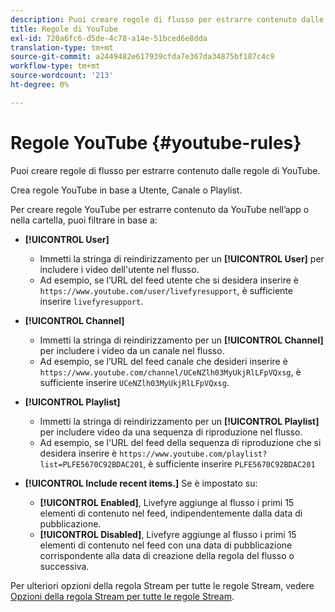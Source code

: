 ```yaml
---
description: Puoi creare regole di flusso per estrarre contenuto dalle regole di YouTube.
title: Regole di YouTube
exl-id: 720a6fc6-d5de-4c78-a14e-51bced6e8dda
translation-type: tm+mt
source-git-commit: a2449482e617939cfda7e367da34875bf187c4c9
workflow-type: tm+mt
source-wordcount: '213'
ht-degree: 0%

---
```


# Regole YouTube {#youtube-rules}

Puoi creare regole di flusso per estrarre contenuto dalle regole di YouTube.

Crea regole YouTube in base a Utente, Canale o Playlist.

Per creare regole YouTube per estrarre contenuto da YouTube nell’app o nella cartella, puoi filtrare in base a:

* **[!UICONTROL User]**
   * Immetti la stringa di reindirizzamento per un **[!UICONTROL User]** per includere i video dell&#39;utente nel flusso.
   * Ad esempio, se l’URL del feed utente che si desidera inserire è `https://www.youtube.com/user/livefyresupport`, è sufficiente inserire `livefyresupport`.

* **[!UICONTROL Channel]**
   * Immetti la stringa di reindirizzamento per un **[!UICONTROL Channel]** per includere i video da un canale nel flusso.
   * Ad esempio, se l’URL del feed canale che desideri inserire è `https://www.youtube.com/channel/UCeNZlh03MyUkjRlLFpVQxsg`, è sufficiente inserire `UCeNZlh03MyUkjRlLFpVQxsg`.

* **[!UICONTROL Playlist]**
   * Immetti la stringa di reindirizzamento per un **[!UICONTROL Playlist]** per includere video da una sequenza di riproduzione nel flusso.
   * Ad esempio, se l&#39;URL del feed della sequenza di riproduzione che si desidera inserire è `https://www.youtube.com/playlist?list=PLFE5670C92BDAC201`, è sufficiente inserire `PLFE5670C92BDAC201`

* **[!UICONTROL Include recent items.]** Se è impostato su:
   * **[!UICONTROL Enabled]**, Livefyre aggiunge al flusso i primi 15 elementi di contenuto nel feed, indipendentemente dalla data di pubblicazione.
   * **[!UICONTROL Disabled]**, Livefyre aggiunge al flusso i primi 15 elementi di contenuto nel feed con una data di pubblicazione corrispondente alla data di creazione della regola del flusso o successiva.

Per ulteriori opzioni della regola Stream per tutte le regole Stream, vedere [Opzioni della regola Stream per tutte le regole Stream](../../c-streams/c-stream-rule-options-for-all-stream-rules.md#c_stream_rule_options_for_all_stream_rules).
